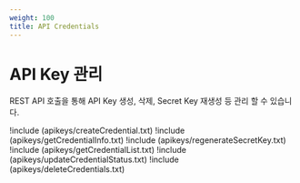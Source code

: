 ```yaml
---
weight: 100
title: API Credentials
---
```


# API Key 관리

REST API 호출을 통해 API Key 생성, 삭제, Secret Key 재생성 등 관리 할 수 있습니다.

!include (apikeys/createCredential.txt)
!include (apikeys/getCredentialInfo.txt)
!include (apikeys/regenerateSecretKey.txt)
!include (apikeys/getCredentialList.txt)
!include (apikeys/updateCredentialStatus.txt)
!include (apikeys/deleteCredentials.txt)

